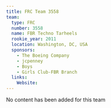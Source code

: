 ```yaml
---
title: FRC Team 3558
team:
  type: FRC
  number: 3558
  name: FBR Techno Tarheels
  rookie_year: 2011
  location: Washington, DC, USA
  sponsors:
    - The Boeing Company
    - jcpenney
    - Boys
    - Girls Club-FBR Branch
  links:
    Website: 
---
```

No content has been added for this team